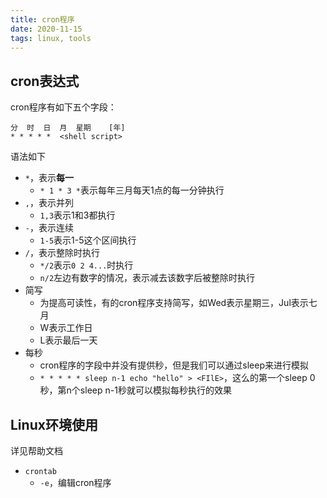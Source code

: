 ```yaml
---
title: cron程序
date: 2020-11-15
tags: linux, tools
---
```


## cron表达式

cron程序有如下五个字段：

```shell
分  时  日  月  星期    [年]
* * * * *  <shell script>
```

语法如下

- `*`，表示**每一**
    * `* 1 * 3 *`表示每年三月每天1点的每一分钟执行
- `,`，表示并列
    * `1,3`表示1和3都执行
- `-`，表示连续
    * `1-5`表示1-5这个区间执行
- `/`，表示整除时执行
    * `*/2`表示`0 2 4...`时执行
    * `n/2`左边有数字的情况，表示减去该数字后被整除时执行
- 简写
    * 为提高可读性，有的cron程序支持简写，如Wed表示星期三，Jul表示七月
    * W表示工作日
    * L表示最后一天
- 每秒
    * cron程序的字段中并没有提供秒，但是我们可以通过sleep来进行模拟
    * `* * * * * sleep n-1 echo "hello" > <FIlE>`，这么的第一个sleep 0秒，第n个sleep n-1秒就可以模拟每秒执行的效果


## Linux环境使用

详见帮助文档

- `crontab`
    * `-e`，编辑cron程序


